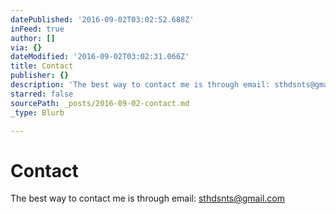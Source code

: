 ```yaml
---
datePublished: '2016-09-02T03:02:52.688Z'
inFeed: true
author: []
via: {}
dateModified: '2016-09-02T03:02:31.066Z'
title: Contact
publisher: {}
description: 'The best way to contact me is through email: sthdsnts@gmail.com'
starred: false
sourcePath: _posts/2016-09-02-contact.md
_type: Blurb

---
```

# Contact

The best way to contact me is through email: sthdsnts@gmail.com